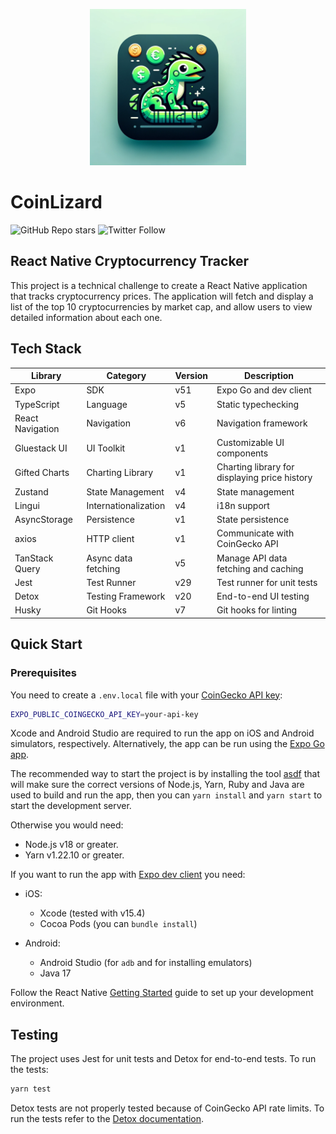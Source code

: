 <p align="center"><img src="./assets/icon.png" alt="CoinLizard README Splash Image" width="250" /></p>

# CoinLizard

![GitHub Repo stars](https://img.shields.io/github/stars/genesisxyz/CoinLizard)
![Twitter Follow](https://img.shields.io/twitter/follow/thedummyxyz)

## React Native Cryptocurrency Tracker

This project is a technical challenge to create a React Native application that tracks cryptocurrency prices. The application will fetch and display a list of the top 10 cryptocurrencies by market cap, and allow users to view detailed information about each one.

## Tech Stack

| Library          | Category             | Version | Description                                   |
| ---------------- | -------------------- | ------- | --------------------------------------------- |
| Expo             | SDK                  | v51     | Expo Go and dev client                        |
| TypeScript       | Language             | v5      | Static typechecking                           |
| React Navigation | Navigation           | v6      | Navigation framework                          |
| Gluestack UI     | UI Toolkit           | v1      | Customizable UI components                    |
| Gifted Charts    | Charting Library     | v1      | Charting library for displaying price history |
| Zustand          | State Management     | v4      | State management                              |
| Lingui           | Internationalization | v4      | i18n support                                  |
| AsyncStorage     | Persistence          | v1      | State persistence                             |
| axios            | HTTP client          | v1      | Communicate with CoinGecko API                |
| TanStack Query   | Async data fetching  | v5      | Manage API data fetching and caching          |
| Jest             | Test Runner          | v29     | Test runner for unit tests                    |
| Detox            | Testing Framework    | v20     | End-to-end UI testing                         |
| Husky            | Git Hooks            | v7      | Git hooks for linting                         |

## Quick Start

### Prerequisites

You need to create a `.env.local` file with your [CoinGecko API key](https://docs.coingecko.com/reference/setting-up-your-api-key):

```sh
EXPO_PUBLIC_COINGECKO_API_KEY=your-api-key
```

Xcode and Android Studio are required to run the app on iOS and Android simulators, respectively. Alternatively, the app can be run using the [Expo Go app](https://expo.dev/go).

The recommended way to start the project is by installing the tool [asdf](https://asdf-vm.com/guide/getting-started.html) that will make sure the correct versions of Node.js, Yarn, Ruby and Java are used to build and run the app, then you can `yarn install` and `yarn start` to start the development server.

Otherwise you would need:

- Node.js v18 or greater.
- Yarn v1.22.10 or greater.

If you want to run the app with [Expo dev client](https://docs.expo.dev/versions/latest/sdk/dev-client/) you need:

- iOS:

  - Xcode (tested with v15.4)
  - Cocoa Pods (you can `bundle install`)

- Android:

  - Android Studio (for `adb` and for installing emulators)
  - Java 17

Follow the React Native [Getting Started](https://reactnative.dev/docs/environment-setup) guide to set up your development environment.

## Testing

The project uses Jest for unit tests and Detox for end-to-end tests. To run the tests:

```sh
yarn test
```

Detox tests are not properly tested because of CoinGecko API rate limits. To run the tests refer to the [Detox documentation](https://wix.github.io/Detox/docs/introduction/your-first-test).
